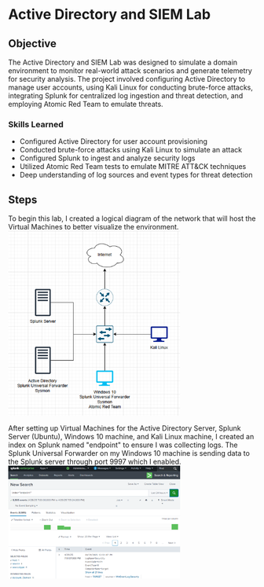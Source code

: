 # Active Directory and SIEM Lab

## Objective

The Active Directory and SIEM Lab was designed to simulate a domain environment to monitor real-world attack scenarios and generate telemetry for security analysis. The project involved configuring Active Directory to manage user accounts, using Kali Linux for conducting brute-force attacks, integrating Splunk for centralized log ingestion and threat detection, and employing Atomic Red Team to emulate threats. 

### Skills Learned

- Configured Active Directory for user account provisioning
- Conducted brute-force attacks using Kali Linux to simulate an attack
- Configured Splunk to ingest and analyze security logs
- Utilized Atomic Red Team tests to emulate MITRE ATT&CK techniques
- Deep understanding of log sources and event types for threat detection

## Steps

To begin this lab, I created a logical diagram of the network that will host the Virtual Machines to better visualize the environment.
<img src="NetworkDiagram.PNG" alt="Network Diagram" width="350">

After setting up Virtual Machines for the Active Directory Server, Splunk Server (Ubuntu), Windows 10 machine, and Kali Linux machine, I created an index on Splunk named "endpoint" to ensure I was collecting logs. The Splunk Universal Forwarder on my Windows 10 machine is sending data to the Splunk server through port 9997 which I enabled.
<img src="SplunkIndex.PNG" alt="Network Diagram" width="350">



